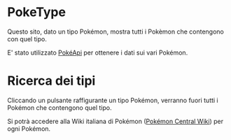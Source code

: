 # PokeType
Questo sito, dato un tipo Pokémon, mostra tutti i Pokèmon che contengono con quel tipo.

E' stato utilizzato [PokéApi](https://pokeapi.co/) per ottenere i dati sui vari Pokémon.

# Ricerca dei tipi
Cliccando un pulsante raffigurante un tipo Pokémon, verranno fuori tutti i Pokémon che contengono quel tipo.

Si potrà accedere alla Wiki italiana di Pokémon ([Pokémon Central Wiki](https://wiki.pokemoncentral.it/)) per ogni Pokémon.
